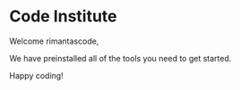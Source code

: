 # Code Institute

Welcome rimantascode,

We have preinstalled all of the tools you need to get started.

Happy coding!
